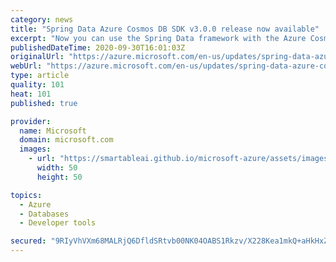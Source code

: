```yaml
---
category: news
title: "Spring Data Azure Cosmos DB SDK v3.0.0 release now available"
excerpt: "Now you can use the Spring Data framework with the Azure Cosmos DB Core (SQL) API. "
publishedDateTime: 2020-09-30T16:01:03Z
originalUrl: "https://azure.microsoft.com/en-us/updates/spring-data-azure-cosmos-db-sdk-v300-release-now-available/"
webUrl: "https://azure.microsoft.com/en-us/updates/spring-data-azure-cosmos-db-sdk-v300-release-now-available/"
type: article
quality: 101
heat: 101
published: true

provider:
  name: Microsoft
  domain: microsoft.com
  images:
    - url: "https://smartableai.github.io/microsoft-azure/assets/images/organizations/microsoft.com-50x50.jpg"
      width: 50
      height: 50

topics:
  - Azure
  - Databases
  - Developer tools

secured: "9RIyVhVXm68MALRjQ6DfldSRtvb00NK04OABS1Rkzv/X228Kea1mkQ+aHkHxZmQyPb3fzl8sQQUjA7nLWQBP5eToo6YDHDqtN8eIurxPDXFhdgc4reOSWDb7jiRbGd0Pcgz8H7qM/h+kP4q2jmHTMpQbjBepABmFn+GqNyfvbTkvLYU15BWXFjapYr+n4WUYjlQE0vHW4EOnftPHwhGJjrluqK12RMwyAOOTQrzMLyy2hHqcdw1fHVKtoshd3n/uo9o0iKeT/1ZMK2VDby+5qU28obDGJhPM9VYEzfaeN2J0tzoQdfN8LMWzoNa28wjPM7ULpCPR1lnVh75bNgXdUvhpnqYaUb1mXtaMNxVhnlM=;Mde6mnl90B0PcCo9I95FVw=="
---
```


